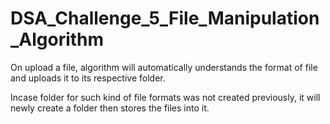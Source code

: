 # DSA_Challenge_5_File_Manipulation_Algorithm

On upload a file, algorithm will automatically understands the format of file and uploads it to its respective folder. 

Incase folder for such kind of file formats was not created previously, it will newly create a folder then stores the files into it.
